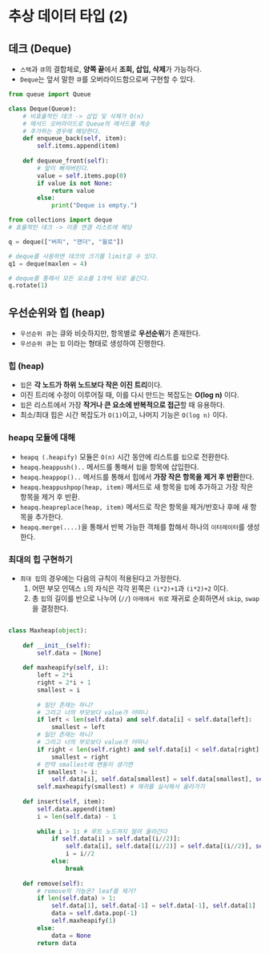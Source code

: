 # 추상 데이터 타입 (2)

## 데크 (Deque)
* `스택`과 `큐`의 결합체로, **양쪽 끝**에서 **조회, 삽입, 삭제**가 가능하다.
* `Deque`는 앞서 말한 `큐`를 오버라이드함으로써 구현할 수 있다.
```python
from queue import Queue

class Deque(Queue):
    # 비효율적인 데크 -> 삽입 및 삭제가 O(n) 
    # 메서드 오버라이드로 Queue의 메서드를 계승
    # 추가하는 경우에 해당한다.
    def enqueue_back(self, item):
        self.items.append(item)
    
    def dequeue_front(self):
        # 앞이 빠져버린다.
        value = self.items.pop(0)
        if value is not None:
            return value
        else:
            print("Deque is empty.")
```
```python
from collections import deque
# 효율적인 데크 -> 이중 연결 리스트에 해당

q = deque(["버피", "잰더", "윌로"])

# deque를 사용하면 데크의 크기를 limit걸 수 있다.
q1 = deque(maxlen = 4)

# deque를 통해서 모든 요소를 1개씩 뒤로 옮긴다.
q.rotate(1)
```

## 우선순위와 힙 (heap)
* `우선순위 큐`는 큐와 비슷하지만, 항목별로 **우선순위**가 존재한다.
* `우선순위 큐`는 `힙` 이라는 형태로 생성하여 진행한다.

### 힙 (heap)
* `힙`은 **각 노드가 하위 노드보다 작은 이진 트리**이다.
* 이진 트리에 수정이 이루어질 때, 이를 다시 만드는 복잡도는 **O(log n)** 이다.
* `힙`은 리스트에서 가장 **작거나 큰 요소에 반복적으로 접근**할 때 유용하다.
* 최소/최대 힙은 시간 복잡도가 `O(1)`이고, 나머지 기능은 `O(log n)` 이다.

### heapq 모듈에 대해
* `heapq (.heapify)` 모듈은 `O(n)` 시간 동안에 리스트를 `힙`으로 전환한다.
* `heapq.heappush()..` 메서드를 통해서 `힙`을 항목에 삽입한다.
* `heapq.heappop()..` 메서드를 통해서 힙에서 **가장 작은 항목을 제거 후 반환**한다.
* `heapq.heappushpop(heap, item)` 메서드로 새 항목을 `힙`에 추가하고 가장 작은 항목을 제거 후 반환.
* `heapq.heapreplace(heap, item)` 메서드로 작은 항목을 제거/반호나 후에 새 항목을 추가한다.
* `heapq.merge(....)`을 통해서 반복 가능한 객체를 합해서 하나의 `이터레이터`를 생성한다.

### 최대의 힙 구현하기
* `최대 힙`의 경우에는 다음의 규칙이 적용된다고 가정한다.
    1) 어떤 부모 인덱스 `i`의 자식은 각각 왼쪽은 `(i*2)+1`과 `(i*2)+2` 이다.
    2) 총 `힙`의 길이를 반으로 나누어 (`//`) `아래에서 위로` 재귀로 순회하면서 `skip`, `swap`을 결정한다.

```python

class Maxheap(object):
    
    def __init__(self):
        self.data = [None]
    
    def maxheapify(self, i):
        left = 2*i
        right = 2*i + 1
        smallest = i
        
        # 일단 존재는 하니? 
        # 그리고 너의 부모보다 value가 어떠니
        if left < len(self.data) and self.data[i] < self.data[left]:
            smallest = left
        # 일단 존재는 하니? 
        # 그리고 너의 부모보다 value가 어떠니
        if right < len(self.right) and self.data[i] < self.data[right]:
            smallest = right
        # 만약 smallest에 변동이 생기면
        if smallest != i: 
            self.data[i], self.data[smallest] = self.data[smallest], self.data[i] 
        self.maxheapify(smallest) # 재귀를 실시해서 올라가기        
    
    def insert(self, item):
        self.data.append(item)
        i = len(self.data) - 1
        
        while i > 1: # 루트 노드까지 딸려 올라간다
            if self.data[i] > self.data[(i//2)]:
                self.data[i], self.data[(i//2)] = self.data[(i//2)], self.data[i]
                i = i//2
            else:
                break
    
    def remove(self):
        # remove의 기능은? leaf를 제거?
        if len(self.data) > 1:
            self.data[1], self.data[-1] = self.data[-1], self.data[1]
            data = self.data.pop(-1)
            self.maxheapify(1)
        else:
            data = None
        return data
    
```